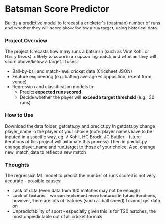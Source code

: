 # Batsman Score Predictor
Builds a predictive model to forecast a cricketer's (bastman) number of runs and  whether they will score above/below a run target, using historical data. 

### Project Overview

The project forecasts how many runs a batsman (such as Virat Kohli or Harry Brook) is likely to score in an upcoming match and whether they will score above/below a target. It uses:

- Ball-by-ball and match-level cricket data (Cricsheet JSON)
- Feature engineering (e.g. batting average vs opposition, recent form, venue)
- Regression and classification models to:
  - Predict **expected runs scored**
  - Decide whether the player will **exceed a target threshold** (e.g., 30 runs)


### How to Use
Download the data folder, getdata.py and predict.py
In getdata.py change player_name to the player of your choice (note: player names have to be inputed in a specific way, eg. V Kohli, HC Brook, JC Buttler - future iterations of this project will automate this process)
Then in predict.py change player_name and run_target to those of your choice. Also, change new_match_data to reflect a new match


### Thoughts
The regression ML model to predict the number of runs scored is not very accurate - possible causes:
- Lack of data (even data from 100 matches may not be enough)
- Lack of features - we can implement more features in future iterations, however, there are lots of features (such as ball speed) I cannot get data on
- Unpredictability of sport - especially given this is for T20 matches, the most unpredictable out of all cricket formats
  


